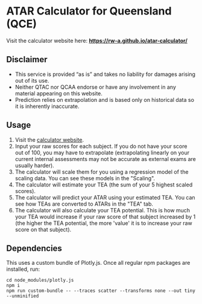 # ATAR Calculator for Queensland (QCE)
Visit the calculator website here: **https://rw-a.github.io/atar-calculator/**

## Disclaimer
- This service is provided “as is” and takes no liability for damages arising out of its use.
- Neither QTAC nor QCAA endorse or have any involvement in any material appearing on this website.
- Prediction relies on extrapolation and is based only on historical data so it is inherently inaccurate.

## Usage
1. Visit the [calculator website](https://rw-a.github.io/atar-calculator/).
2. Input your raw scores for each subject. If you do not have your score out of 100, you may have to extrapolate (extrapolating linearly on your current internal assessments may not be accurate as external exams are usually harder).
3. The calculator will scale them for you using a regression model of the scaling data. You can see these models in the "Scaling".
4. The calculator will estimate your TEA (the sum of your 5 highest scaled scores).
5. The calculator will predict your ATAR using your estimated TEA. You can see how TEAs are converted to ATARs in the "TEA" tab.
6. The calculator will also calculate your TEA potential. This is how much your TEA would increase if your raw score of that subject increased by 1 (the higher the TEA potential, the more 'value' it is to increase your raw score on that subject).

## Dependencies
This uses a custom bundle of Plotly.js. Once all regular npm packages are installed, run:
```
cd node_modules/plotly.js
npm i
npm run custom-bundle -- --traces scatter --transforms none --out tiny --unminified
```
